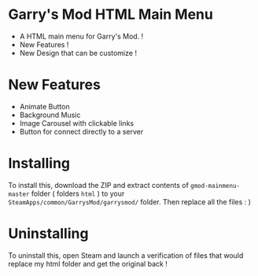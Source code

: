 Garry's Mod HTML Main Menu
=============

* A HTML main menu for Garry's Mod. !
* New Features !
* New Design that can be customize !

New Features
=============

* Animate Button
* Background Music
* Image Carousel with clickable links 
* Button for connect directly to a server

Installing
=============

To install this, download the ZIP and extract contents of ```gmod-mainmenu-master``` folder ( folders ```html``` ) to your ```SteamApps/common/GarrysMod/garrysmod/``` folder. 
Then replace all the files : ) 

Uninstalling
=============

To uninstall this, open Steam and launch a verification of files that would replace my html folder and get the original back !
